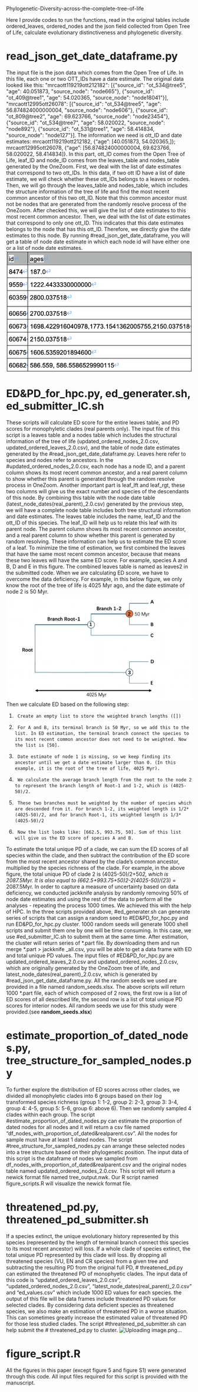 Phylogenetic-Diversity-across-the-complete-tree-of-life

Here I provide codes to run the functions, read in the original tables include ordered_leaves, ordered_nodes and the json field collected from Open Tree of Life, calculate evolutionary distinctiveness and phylogenetic diversity.

# read_json_get_date_dataframe.py
The input file is the json data which comes from the Open Tree of Life. In this file, each one or two OTT_IDs have a date estimate. The original data looked like this: "mrcaott119219ott212182": [{"source_id": "ot_534@tree5", "age": 40.051873, "source_node": "node665"}, {"source_id": "ot_409@tree1", "age": 54.020365, "source_node": "node18041"}], "mrcaott12995ott26078": [{"source_id": "ot_534@tree5", "age": 56.874824000000004, "source_node": "node606"}, {"source_id": "ot_809@tree2", "age": 69.623766, "source_node": "node23454"}, {"source_id": "ot_534@tree7", "age": 58.020022, "source_node": "node892"}, {"source_id": "ot_531@tree1", "age": 58.414834, "source_node": "node127"}]. The information we need is ott_ID and date estimates: mrcaott119219ott212182, {“age”: [40.051873, 54.020365,]}; mrcaott12995ott26078, {“age”: [56.874824000000004, 69.623766, 58.020022, 58.414834]}.
In this part, ott_ID comes from the Open Tree of Life, leaf_ID and node_ID comes from the leaves_table and nodes_table generated by the OneZoom.
First, we deal with the list of date estimates that correspond to two ott_IDs.
In this data, if two ott ID have a list of date estimate, we will check whether these ott_IDs belongs to a leaves or nodes. Then, we will go through the leaves_table and nodes_table, which includes the structure information of the tree of life and find the most recent common ancestor of this two ott_ID. Note that this common ancestor must not be nodes that are generated from the randomly resolve process of the OneZoom. After checked this, we will give the list of date estimates to this most recent common ancestor.
Then, we deal with the list of date estimates that correspond to only one ott_ID. This indicates that this date estimates belongs to the node that has this ott_ID. Therefore, we directly give the date estimates to this node.
By running #read_json_get_date_dataframe, you will get a table of node date estimate in which each node id will have either one or a list of node date estimates.![My Plot](./explain_node_date.png)

# ED&PD_for_hpc.py, ed_generater.sh, ed_submitter_IC.sh
These scripts will calculate ED score for the entire leaves table, and PD scores for monophyletic clades (real parents only). The input file of this script is a leaves table and a nodes table which includes the structural information of the tree of life (updated_ordered_nodes_2.0.csv, updated_ordered_leaves_2.0.csv), and the table of node date estimates generated by the #read_json_get_date_dataframe.py. Leaves here refer to species and nodes refer to ancestors.
In the #updated_ordered_nodes_2.0.csv, each node has a node ID, and a parent column shows its most recent common ancestor, and a real parent column to show whether this parent is generated through the random resolve process in OneZoom. Another important part is leaf_lft and leaf_rgt, these two columns will give us the exact number and species of the descendants of this node. By combining this table with the node date table (latest_node_dates(real_parent)_2.0.csv) generated by the previous step, we will have a complete node table includes both tree structural information and date estimates. The leaves table includes the name, leaf_ID and the ott_ID of this species. The leaf_ID will help us to relate this leaf with its parent node. The parent column shows its most recent common ancestor, and a real parent column to show whether this parent is generated by random resolving. These information can help us to estimate the ED score of a leaf.
To minimize the time of estimation, we first combined the leaves that have the same most recent common ancestor, because that means these two leaves will have the same ED score. For example, species A and B, D and E in this figure. The combined leaves table is named as leaves2 in the submitted code.
When we are calculating ED score, we have to overcome the data deficiency. For example, in this below figure, we only know the root of the tree of life is 4025 Myr ago, and the date estimate of node 2 is 50 Myr.![My Plot](./explain_ED.png)
Then we calculate ED based on the following step:
1.  	Create an empty list to store the weighted branch lengths ([])
2.  	For A and B, its terminal branch is 50 Myr, so we add this to the list. In ED estimation, the terminal branch connect the species to its most recent common ancestor does not need to be weighted. Now the list is [50].
3.  	Date estimate of node 1 is missing, so we keep finding its ancestor until we get a date estimate larger than 0. (In this example, it is the root of the tree of life, 4025 Myr).
4.  	We calculate the average branch length from the root to the node 2 to represent the branch length of Root-1 and 1-2, which is (4025-50)/2.
5.  	These two branches must be weighted by the number of species which are descended from it. For branch 1-2, its weighted length is 1/2*(4025-50)/2, and for branch Root-1, its weighted length is 1/3*(4025-50)/2
6.  	Now the list looks like: [662.5, 993.75, 50]. Sum of this list will give us the ED score of species A and B.
To estimate the total unique PD of a clade, we can sum the ED scores of all species within the clade, and then subtract the contribution of the ED score from the most recent ancestor shared by the clade’s common ancestor, multiplied by the species richness of the clade. For example, in the above figure, the total unique PD of clade 2 is (4025-50)/2+50*2, which is 2087.5Myr. It is also equal to (662.5+993.75+50)*2-2*(4025-50)/(2*3) = 2087.5Myr.
In order to capture a measure of uncertainty based on data deficiency, we conducted jackknife analysis by randomly removing 50% of node date estimates and using the rest of the data to perform all the analyses - repeating the process 1000 times. We achieved this with the help of HPC. In the three scripts provided above, #ed_generater.sh can generate series of scripts that can assign a random seed to #ED&PD_for_hpc.py and run ED&PD_for_hpc.py cluster. 1000 random seeds will generate 1000 shell scripts and submit them one by one will be time consuming. In this case, we use #ed_submitter_IC.sh to submit them at the same time. After estimation, the cluster will return series of *.part file. By downloading them and run merge *.part > jackknife _all.csv, you will be able to get a data frame with ED and total unique PD values. The input files of #ED&PD_for_hpc.py are updated_ordered_leaves_2.0.csv and updated_ordered_nodes_2.0.csv, which are 
 originally generated by the OneZoom tree of life, and latest_node_dates(real_parent)_2.0.csv, which is generated by #read_json_get_date_dataframe.py. All the random seeds we used are provided in a file named random_seeds.xlsx. The above scripts will return 1000 *.part file, each of which composed of 2 rows, the first row is a list of ED scores of all described life, the second row is a list of total unique PD scores for interior nodes. All random seeds we use for this study were provided.(see **random_seeds.xlsx**)

# estimate_proportion_of_dated_nodes.py, tree_structure_for_sampled_nodes.py
To further explore the distribution of ED scores across other clades, we divided all monophyletic clades into 6 groups based on their log transformed species richness (group 1: 1-2, group 2: 2-3, group 3: 3-4, group 4: 4-5, group 5: 5-6, group 6: above 6). Then we randomly sampled 4 clades within each group. The script #estimate_proportion_of_dated_nodes.py can estimate the proportion of dated nodes for all nodes and it will return a csv file named “df_nodes_with_proportion_of_dated&realparent.csv”. All the nodes for sample must have at least 1 dated nodes. 
The script #tree_structure_for_sampled_nodes.py can arrange these selected nodes into a tree structure based on their phylogenetic position. The input data of this script is the dataframe of nodes we sampled from df_nodes_with_proportion_of_dated&realparent.csv and the original nodes table named updated_ordered_nodes_2.0.csv. This script will return a newick format file named tree_output.nwk. Our R script named figure_scripts.R will visualize the newick format file. 

# threatened_pd.py, threatened_pd_submitter.sh
If a species extinct, the unique evolutionary history represented by this species (represented by the length of terminal branch connect this species to its most recent ancestor) will loss. If a whole clade of species extinct, the total unique PD represented by this clade will loss. By dropping all threatened species (VU, EN and CR species) from a given tree and subtracting the resulting PD from the original full PD, # threatened_pd.py can estimated the threatened PD of monophyetic clades. The input data of this code is “updated_ordered_leaves_2.0.csv”, “updated_ordered_nodes_2.0.csv”, “latest_node_dates(real_parent)_2.0.csv” and “ed_values.csv” which include 1000 ED values for each species. the output of this file will be data frames include threatened PD values for selected clades. By considering data deficient species as threatened species, we also make an estimation of threatened PD in a worse situation. This can sometimes greatly increase the estimated value of threatened PD for those less studied clades. The script #threatened_pd_submitter.sh can help submit the # threatened_pd.py to cluster.
![Uploading image.png…]()


# figure_script.R 
All the figures in this paper (except figure 5 and figure S1) were generated through this code. All input files required for this script is provided with the manuscript.
